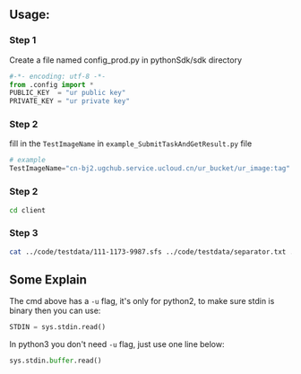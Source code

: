 ## Usage:

### Step 1

Create a file named config_prod.py in pythonSdk/sdk directory

```python
#-*- encoding: utf-8 -*-
from .config import *
PUBLIC_KEY  = "ur public key"
PRIVATE_KEY = "ur private key"
```

### Step 2

fill in the `TestImageName` in `example_SubmitTaskAndGetResult.py` file
```python
# example
TestImageName="cn-bj2.ugchub.service.ucloud.cn/ur_bucket/ur_image:tag"
```

### Step 2
```bash
cd client
```

### Step 3
```bash
cat ../code/testdata/111-1173-9987.sfs ../code/testdata/separator.txt ../code/testdata/111-1175-1798.sfs ../code/testdata/separator.txt ../code/testdata/filenames.txt | python -u pythonSdk/example_SubmitTaskAndGetResult.py
```

## Some Explain

The cmd above has a `-u` flag, it's only for python2, to make sure stdin is binary then you can use:
```python
STDIN = sys.stdin.read()
```

In python3 you don't need `-u` flag, just use one line below:
```python
sys.stdin.buffer.read()
```
